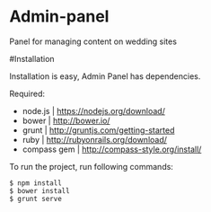 # Admin-panel 

Panel for managing content on wedding sites

#Installation

Installation is easy, Admin Panel has dependencies. 

Required:
- node.js | https://nodejs.org/download/
- bower | http://bower.io/
- grunt | http://gruntjs.com/getting-started
- ruby | http://rubyonrails.org/download/
- compass gem | http://compass-style.org/install/

To run the project, run following commands: 

<code>$ npm install</code><br>
<code>$ bower install</code><br>
<code>$ grunt serve</code><br>
